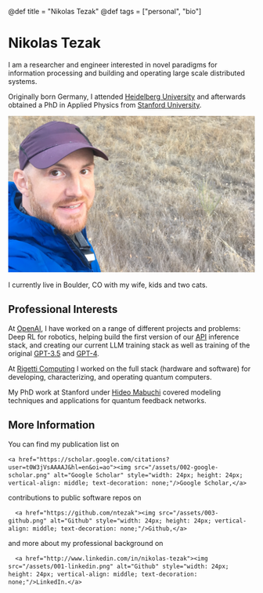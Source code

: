 @def title = "Nikolas Tezak"
@def tags = ["personal", "bio"]

# Nikolas Tezak

I am a researcher and engineer interested in novel paradigms for information processing and building and operating large scale distributed systems.

Originally born Germany, I attended [Heidelberg University](https://www.heidelberg.edu/) and afterwards obtained a PhD in Applied Physics from [Stanford University](https://www.stanford.edu/).

![This is me](/assets/camping.png)

I currently live in Boulder, CO with my wife, kids and two cats.

<!-- \tableofcontents  you can use \toc as well -->


## Professional Interests

At [OpenAI](https://openai.com), I have worked on a range of different projects and problems: Deep RL for robotics, helping build the first version of our [API](https://openai.com/blog/openai-api) inference stack, and creating our current LLM training stack as well as training of the original [GPT-3.5](https://platform.openai.com/docs/models/gpt-3-5) and [GPT-4](https://openai.com/research/gpt-4).

At [Rigetti Computing](https://rigetti.com) I worked on the full stack (hardware and software) for developing, characterizing, and operating quantum computers.

My PhD work at Stanford under [Hideo Mabuchi](https://mabuchilab.org) covered modeling techniques and applications for quantum feedback networks.

## More Information
You can find my publication list on 
~~~
<a href="https://scholar.google.com/citations?user=t0W3jVsAAAAJ&hl=en&oi=ao"><img src="/assets/002-google-scholar.png" alt="Google Scholar" style="width: 24px; height: 24px; vertical-align: middle; text-decoration: none;"/>Google Scholar,</a>
~~~
contributions to public software repos on 
~~~
  <a href="https://github.com/ntezak"><img src="/assets/003-github.png" alt="Github" style="width: 24px; height: 24px; vertical-align: middle; text-decoration: none;"/>Github,</a>
~~~
and more about my professional background on
~~~
  <a href="http://www.linkedin.com/in/nikolas-tezak"><img src="/assets/001-linkedin.png" alt="Github" style="width: 24px; height: 24px; vertical-align: middle; text-decoration: none;"/>LinkedIn.</a>
~~~
<!-- ![Google Scholar](/assets/002-google-scholar.svg)
![Google Scholar](/assets/002-google-scholar.svg)
![Google Scholar](/assets/002-google-scholar.svg) -->